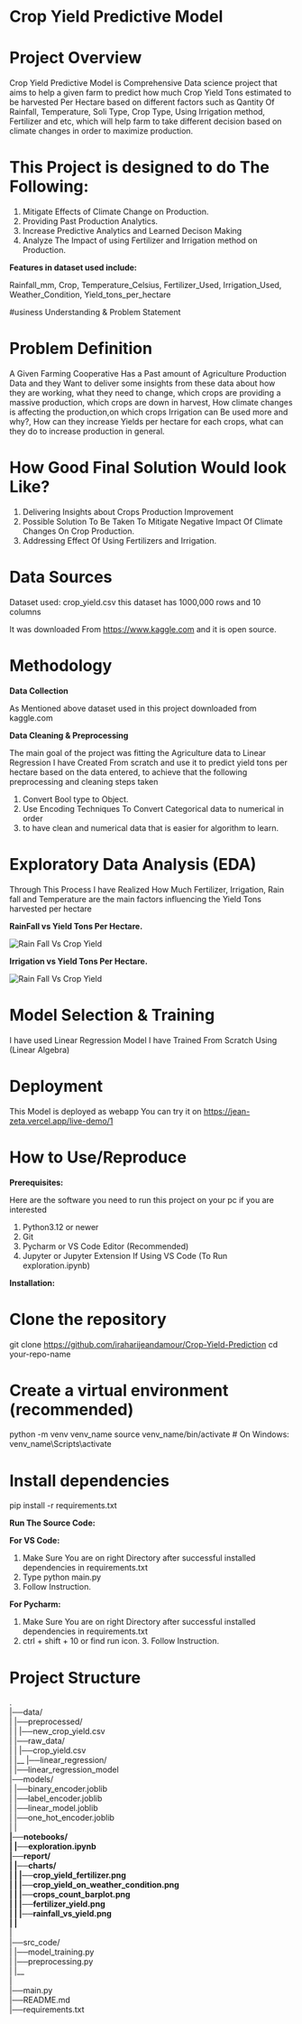 # Crop Yield Predictive Model

# Project Overview

Crop Yield Predictive Model is Comprehensive Data science project that aims to help a given farm to predict how much Crop Yield Tons estimated to be harvested Per Hectare based on different factors such as Qantity Of Rainfall, Temperature, Soli Type, Crop Type, Using Irrigation method, Fertilizer and etc, which will help farm to take different decision based on climate changes in order to maximize production.

# This Project is designed to do The Following:

1. Mitigate Effects of Climate Change on Production.
2. Providing Past Production Analytics.
3. Increase Predictive Analytics and Learned Decison Making
4. Analyze The Impact of using Fertilizer and Irrigation method on Production.

**Features in dataset used include:**

Rainfall_mm, Crop, Temperature_Celsius, Fertilizer_Used, Irrigation_Used,
Weather_Condition, Yield_tons_per_hectare

#usiness Understanding & Problem Statement

# Problem Definition

A Given Farming Cooperative Has a Past amount of Agriculture Production Data and they Want to deliver some insights from these data about how they are working, what they need to change, which crops are providing a massive production, which crops are down in harvest,
How climate changes is affecting the production,on which crops Irrigation can Be used more and why?, How can they increase Yields per hectare for each crops, what can they do to increase production in general.

# How Good Final Solution Would look Like?

1. Delivering Insights about Crops Production Improvement
2. Possible Solution To Be Taken To Mitigate Negative Impact Of Climate Changes On Crop Production.
3. Addressing Effect Of Using Fertilizers and Irrigation.

# Data Sources

Dataset used:
crop_yield.csv this dataset has 1000,000 rows and 10 columns

It was downloaded From https://www.kaggle.com and it is open source.

# Methodology

**Data Collection**

As Mentioned above dataset used in this project downloaded from kaggle.com

**Data Cleaning & Preprocessing**

The main goal of the project was fitting the Agriculture data to Linear Regression I have Created From scratch and use it to predict yield tons per hectare based on the data entered, to achieve that the following preprocessing and cleaning steps taken

1. Convert Bool type to Object.
2. Use Encoding Techniques To Convert Categorical data to numerical in order
3. to have clean and numerical data that is easier for algorithm to learn.

# Exploratory Data Analysis (EDA)

Through This Process I have Realized How Much Fertilizer, Irrigation, Rain fall and Temperature are the main factors influencing the Yield Tons harvested per hectare

**RainFall vs Yield Tons Per Hectare.**

<img src='report/charts/rainfall_vs_yields.png' alt='Rain Fall Vs Crop Yield'>

**Irrigation vs Yield Tons Per Hectare.**

<img src='report/charts/irrigation_yield.png' alt='Rain Fall Vs Crop Yield'>

# Model Selection & Training

I have used Linear Regression Model I have Trained From Scratch Using (Linear Algebra)

# Deployment

This Model is deployed as webapp You can try it on https://jean-zeta.vercel.app/live-demo/1

# How to Use/Reproduce

**Prerequisites:**

Here are the software you need to run this project on your pc if you are interested

1.  Python3.12 or newer
2.  Git
3.  Pycharm or VS Code Editor (Recommended)
4.  Jupyter or Jupyter Extension If Using VS Code (To Run exploration.ipynb)

**Installation:**

# Clone the repository

git clone https://github.com/iraharijeandamour/Crop-Yield-Prediction
cd your-repo-name

# Create a virtual environment (recommended)

python -m venv venv_name
source venv_name/bin/activate # On Windows: venv_name\Scripts\activate

# Install dependencies

pip install -r requirements.txt

**Run The Source Code:**

**For VS Code:**

1. Make Sure You are on right Directory after successful installed dependencies in requirements.txt
2. Type python main.py
3. Follow Instruction.

**For Pycharm:**

1. Make Sure You are on right Directory after successful installed dependencies in requirements.txt
2. ctrl + shift + 10 or find run icon. 3. Follow Instruction.

# Project Structure

.\
|──data/\
| |──preprocessed/\
| | |──new_crop_yield.csv\
| |──raw_data/\
| | |──crop_yield.csv\
| |__
|──linear_regression/\
| |──linear_regression_model\
|──models/\
| |──binary_encoder.joblib\
| |──label_encoder.joblib\
| |──linear_model.joblib\
| |──one_hot_encoder.joblib\
| |__\
|──notebooks/\
| |──exploration.ipynb\
|──report/\
| |──charts/\
| | |──crop_yield_fertilizer.png\
| | |──crop_yield_on_weather_condition.png\
| | |──crops_count_barplot.png\
| | |──fertilizer_yield.png\
| | |──rainfall_vs_yield.png\
| |__\
| \
|──src_code/\
| |──model_training.py\
| |──preprocessing.py\
| |__\
|\
|──main.py\
|──README.md\
|──requirements.txt
